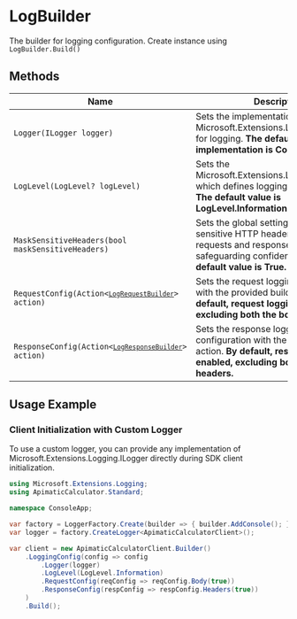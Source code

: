 
# LogBuilder

The builder for logging configuration. Create instance using `LogBuilder.Build()`

## Methods

| Name | Description |
|  --- | --- |
| <code>Logger(ILogger logger)</code> | Sets the implementation of Microsoft.Extensions.Logging.ILogger for logging. **The default implementation is ConsoleLogger.** |
| <code>LogLevel(LogLevel? logLevel)</code> | Sets the Microsoft.Extensions.Logging.LogLevel, which defines logging severity levels. **The default value is LogLevel.Information.** |
| <code>MaskSensitiveHeaders(bool maskSensitiveHeaders)</code> | Sets the global setting to mask sensitive HTTP headers in both requests and responses before logging, safeguarding confidential data. **The default value is True.** |
| <code>RequestConfig(Action<[`LogRequestBuilder`](../doc/log-request-builder.md)> action)</code> | Sets the request logging configuration with the provided builder action. **By default, request logging is enabled, excluding both the body and headers.** |
| <code>ResponseConfig(Action<[`LogResponseBuilder`](../doc/log-response-builder.md)> action)</code> | Sets the response logging configuration with the provided builder action. **By default, response logging is enabled, excluding both the body and headers.** |

## Usage Example

### Client Initialization with Custom Logger

To use a custom logger, you can provide any implementation of Microsoft.Extensions.Logging.ILogger directly during SDK client initialization.

```csharp
using Microsoft.Extensions.Logging;
using ApimaticCalculator.Standard;

namespace ConsoleApp;

var factory = LoggerFactory.Create(builder => { builder.AddConsole(); });
var logger = factory.CreateLogger<ApimaticCalculatorClient>();

var client = new ApimaticCalculatorClient.Builder()
    .LoggingConfig(config => config
        .Logger(logger)
        .LogLevel(LogLevel.Information)
        .RequestConfig(reqConfig => reqConfig.Body(true))
        .ResponseConfig(respConfig => respConfig.Headers(true))
    )
    .Build();
```

